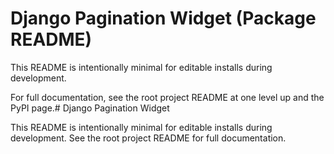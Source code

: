 # Django Pagination Widget (Package README)

This README is intentionally minimal for editable installs during development.

For full documentation, see the root project README at one level up and the PyPI page.# Django Pagination Widget

This README is intentionally minimal for editable installs during development. See the root project README for full documentation.
